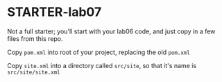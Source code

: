 # STARTER-lab07

Not a full starter; you'll start with your lab06 code, and just copy in a few files from this repo.

Copy `pom.xml` into root of your project, replacing the old `pom.xml`

Copy `site.xml` into a directory called `src/site`, so that it's name is `src/site/site.xml`
